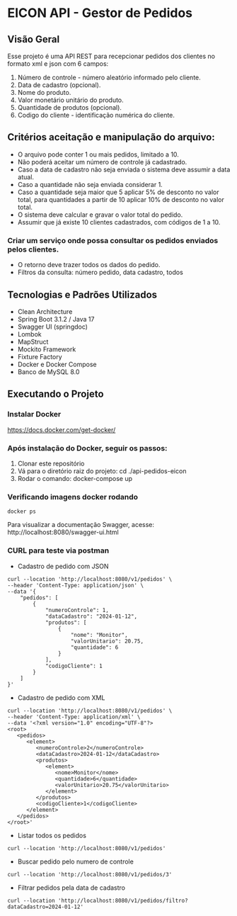# EICON API - Gestor de Pedidos

## Visão Geral
Esse projeto é uma API REST para recepcionar pedidos dos clientes no formato xml e json com 6 campos:
1. Número de controle - número aleatório informado pelo cliente.
2. Data de cadastro (opcional).
3. Nome do produto.
4. Valor monetário unitário do produto.
5. Quantidade de produtos (opcional).
6. Codigo do cliente - identificação numérica do cliente.

## Critérios aceitação e manipulação do arquivo:
* O arquivo pode conter 1 ou mais pedidos, limitado a 10.
* Não poderá aceitar um número de controle já cadastrado.
* Caso a data de cadastro não seja enviada o sistema deve assumir a data atual.
* Caso a quantidade não seja enviada considerar 1.
* Caso a quantidade seja maior que 5 aplicar 5% de desconto no valor total, para quantidades a partir de 10 aplicar 10% de desconto no valor total.
* O sistema deve calcular e gravar o valor total do pedido.
* Assumir que já existe 10 clientes cadastrados, com códigos de 1 a 10.

### Criar um serviço onde possa consultar os pedidos enviados pelos clientes.
* O retorno deve trazer todos os dados do pedido.
* Filtros da consulta: número pedido, data cadastro, todos

## Tecnologias e Padrões Utilizados

* Clean Architecture
* Spring Boot 3.1.2 / Java 17
* Swagger UI (springdoc)
* Lombok
* MapStruct
* Mockito Framework
* Fixture Factory
* Docker e Docker Compose
* Banco de MySQL 8.0

## Executando o Projeto

### Instalar Docker
https://docs.docker.com/get-docker/

### Após instalação do Docker, seguir os passos:
1. Clonar este repositório
2. Vá para o diretório raiz do projeto: cd ./api-pedidos-eicon
3. Rodar o comando: docker-compose up

### Verificando imagens docker rodando
```
docker ps
```
Para visualizar a documentação Swagger, acesse: http://localhost:8080/swagger-ui.html

### CURL para teste via postman

* Cadastro de pedido com JSON
```
curl --location 'http://localhost:8080/v1/pedidos' \
--header 'Content-Type: application/json' \
--data '{
    "pedidos": [
        {
            "numeroControle": 1,
            "dataCadastro": "2024-01-12",
            "produtos": [
                {
                    "nome": "Monitor",
                    "valorUnitario": 20.75,
                    "quantidade": 6
                }
            ],
            "codigoCliente": 1
        }
    ]
}'
```

* Cadastro de pedido com XML
```
curl --location 'http://localhost:8080/v1/pedidos' \
--header 'Content-Type: application/xml' \
--data '<?xml version="1.0" encoding="UTF-8"?>
<root>
   <pedidos>
      <element>
         <numeroControle>2</numeroControle>     
         <dataCadastro>2024-01-12</dataCadastro>         
         <produtos>
            <element>
               <nome>Monitor</nome>
               <quantidade>6</quantidade>
               <valorUnitario>20.75</valorUnitario>
            </element>
         </produtos>
         <codigoCliente>1</codigoCliente>
      </element>
   </pedidos>
</root>'
```

* Listar todos os pedidos
```
curl --location 'http://localhost:8080/v1/pedidos'
```

* Buscar pedido pelo numero de controle
```
curl --location 'http://localhost:8080/v1/pedidos/3'
```

* Filtrar pedidos pela data de cadastro
```
curl --location 'http://localhost:8080/v1/pedidos/filtro?dataCadastro=2024-01-12'
```